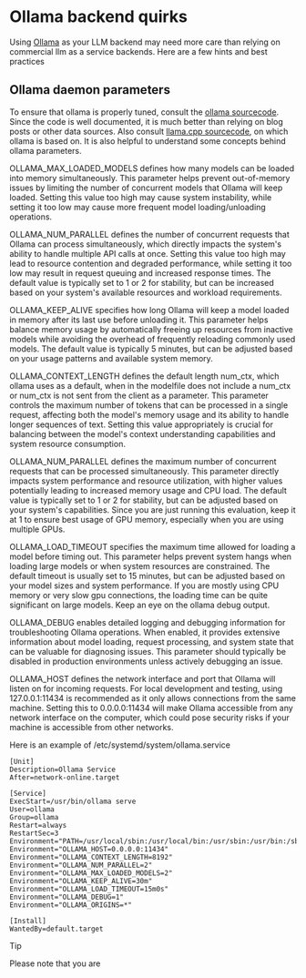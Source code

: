 # Ollama backend quirks 

Using [Ollama](https://www.ollama.com/) as your LLM backend may need more care than relying on commercial  llm as a service backends. 
Here are a few hints and best practices 

## Ollama daemon parameters 

To ensure that ollama is properly tuned, consult the [ollama sourcecode](https://github.com/ollama/ollama/blob/main/envconfig/config.go). Since the code is well documented, it is much better than relying on blog posts or other data sources. Also consult [llama.cpp sourcecode](https://github.com/ggml-org/llama.cpp), on which ollama is based on. It is also helpful to understand some concepts behind ollama parameters. 

OLLAMA_MAX_LOADED_MODELS defines how many models can be loaded into memory simultaneously. This parameter helps prevent out-of-memory issues by limiting the number of concurrent models that Ollama will keep loaded. Setting this value too high may cause system instability, while setting it too low may cause more frequent model loading/unloading operations.

OLLAMA_NUM_PARALLEL defines the number of concurrent requests that Ollama can process simultaneously, which directly impacts the system's ability to handle multiple API calls at once. Setting this value too high may lead to resource contention and degraded performance, while setting it too low may result in request queuing and increased response times. The default value is typically set to 1 or 2 for stability, but can be increased based on your system's available resources and workload requirements.

OLLAMA_KEEP_ALIVE specifies how long Ollama will keep a model loaded in memory after its last use before unloading it. This parameter helps balance memory usage by automatically freeing up resources from inactive models while avoiding the overhead of frequently reloading commonly used models. The default value is typically 5 minutes, but can be adjusted based on your usage patterns and available system memory.

OLLAMA_CONTEXT_LENGTH defines the default length num_ctx, which ollama uses as a default, when in the modelfile does not include a num_ctx or num_ctx is not sent from the client as a parameter. This parameter controls the maximum number of tokens that can be processed in a single request, affecting both the model's memory usage and its ability to handle longer sequences of text. Setting this value appropriately is crucial for balancing between the model's context understanding capabilities and system resource consumption.

OLLAMA_NUM_PARALLEL defines the maximum number of concurrent requests that can be processed simultaneously. This parameter directly impacts system performance and resource utilization, with higher values potentially leading to increased memory usage and CPU load. The default value is typically set to 1 or 2 for stability, but can be adjusted based on your system's capabilities. Since you are just running this evaluation, keep it at 1 to ensure best usage of GPU memory, especially when you are using multiple GPUs. 

OLLAMA_LOAD_TIMEOUT specifies the maximum time allowed for loading a model before timing out. This parameter helps prevent system hangs when loading large models or when system resources are constrained. The default timeout is usually set to 15 minutes, but can be adjusted based on your model sizes and system performance. If you are mostly using CPU memory or very slow gpu connections, the loading time can be quite significant on large models. Keep an eye on the ollama debug output. 

OLLAMA_DEBUG enables detailed logging and debugging information for troubleshooting Ollama operations. When enabled, it provides extensive information about model loading, request processing, and system state that can be valuable for diagnosing issues. This parameter should typically be disabled in production environments unless actively debugging an issue. 

OLLAMA_HOST defines the network interface and port that Ollama will listen on for incoming requests. For local development and testing, using 127.0.0.1:11434 is recommended as it only allows connections from the same machine. Setting this to 0.0.0.0:11434 will make Ollama accessible from any network interface on the computer, which could pose security risks if your machine is accessible from other networks.

Here is an example of 
/etc/systemd/system/ollama.service 
```shell                             
[Unit]
Description=Ollama Service
After=network-online.target
 
[Service]
ExecStart=/usr/bin/ollama serve
User=ollama
Group=ollama
Restart=always
RestartSec=3
Environment="PATH=/usr/local/sbin:/usr/local/bin:/usr/sbin:/usr/bin:/sbin:/bin:/usr/games:/usr/local/games:/snap/bin"
Environment="OLLAMA_HOST=0.0.0.0:11434"
Environment="OLLAMA_CONTEXT_LENGTH=8192"
Environment="OLLAMA_NUM_PARALLEL=2"
Environment="OLLAMA_MAX_LOADED_MODELS=2"
Environment="OLLAMA_KEEP_ALIVE=30m"
Environment="OLLAMA_LOAD_TIMEOUT=15m0s"
Environment="OLLAMA_DEBUG=1"
Environment="OLLAMA_ORIGINS=*"

[Install]
WantedBy=default.target
```


> [!Tip]
> Please note that you are